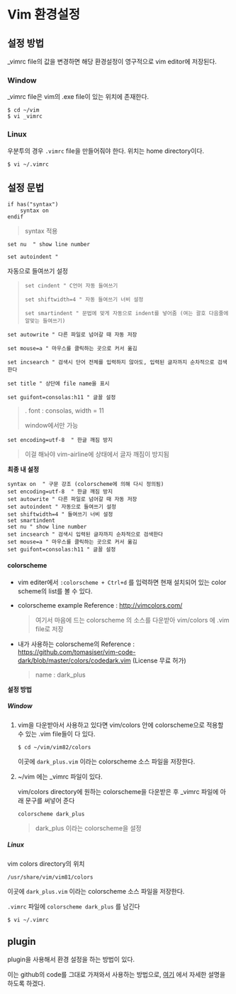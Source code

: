 # Vim 환경설정

## 설정 방법

_vimrc file의 값을 변경하면 해당 환경설정이 영구적으로 vim editor에 저장된다.

### Window

_vimrc file은 vim의 .exe file이 있는 위치에 존재한다.

```
$ cd ~/vim
$ vi _vimrc
```



### Linux

우분투의 경우 `.vimrc` file을 만들어줘야 한다. 위치는 home directory이다.

```
$ vi ~/.vimrc
```





## 설정 문법

```
if has("syntax")
    syntax on
endif
```

> syntax 적용



```
set nu  " show line number
```



```
set autoindent " 
```

자동으로 들여쓰기 설정

> ```
> set cindent " C언어 자동 들여쓰기
> ```
>
> ```
>set shiftwidth=4 " 자동 들여쓰기 너비 설정 
> ```
>
> ```
> set smartindent " 문법에 맞게 자동으로 indent를 넣어줌 (여는 괄호 다음줄에 알맞는 들여쓰기)
> ```

```
set autowrite " 다른 파일로 넘어갈 때 자동 저장
```

```
set mouse=a " 마우스를 클릭하는 곳으로 커서 옮김
```

```
set incsearch " 검색시 단어 전체를 입력하지 않아도, 입력된 글자까지 순차적으로 검색한다
```

```
set title " 상단에 file name을 표시
```

```
set guifont=consolas:h11 " 글꼴 설정
```

>  . font : consolas, width = 11
>
> window에서만 가능

```
set encoding=utf-8  " 한글 깨짐 방지
```

> 이걸 해놔야 vim-airline에 상태에서 글자 깨짐이 방지됨



**최종 내 설정**

```
syntax on  " 구문 강조 (colorscheme에 의해 다시 정의됨)
set encoding=utf-8  " 한글 깨짐 방지
set autowrite " 다른 파일로 넘어갈 때 자동 저장
set autoindent " 자동으로 들여쓰기 설정
set shiftwidth=4 " 들여쓰기 너비 설정 
set smartindent
set nu " show line number
set incsearch " 검색시 입력된 글자까지 순차적으로 검색한다
set mouse=a " 마우스를 클릭하는 곳으로 커서 옮김
set guifont=consolas:h11 " 글꼴 설정
```





#### colorscheme

- vim editer에서 `:colorscheme + Ctrl+d` 를 입력하면 현재 설치되어 있는 color scheme의 list를 볼 수 있다. 

- colorscheme example Reference : http://vimcolors.com/

  > 여기서 마음에 드는 colorscheme 의 소스를 다운받아 vim/colors 에 .vim file로 저장

- 내가 사용하는 colorscheme의 Reference : https://github.com/tomasiser/vim-code-dark/blob/master/colors/codedark.vim (License 무료 허가)

  > name : dark_plus



**설정 방법**

##### Window 

1. vim을 다운받아서 사용하고 있다면 vim/colors 안에 colorscheme으로 적용할 수 있는 .vim file들이 다 있다.

   ```
   $ cd ~/vim/vim82/colors
   ```

   이곳에 `dark_plus.vim` 이라는 colorscheme 소스 파일을 저장한다.

2. ~/vim 에는 _vimrc 파일이 있다.

   vim/colors directory에 원하는 colorscheme을 다운받은 후 _vimrc 파일에 아래 문구를 써넣어 준다

   ```
   colorscheme dark_plus
   ```

   > dark_plus 이라는 colorscheme을 설정



##### Linux

vim colors directory의 위치

```
/usr/share/vim/vim81/colors
```

이곳에 `dark_plus.vim` 이라는 colorscheme 소스 파일을 저장한다.



`.vimrc` 파일에 `colorscheme dark_plus` 를 남긴다

```
$ vi ~/.vimrc
```





## plugin

plugin을 사용해서 환경 설정을 하는 방법이 있다.

이는 github의 code를 그대로 가져와서 사용하는 방법으로, [여기](https://github.com/HibernationNo1/TIL/blob/master/study_various/study_Vim/Plugin.md) 에서 자세한 설명을 하도록 하겠다.
